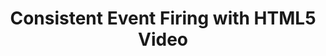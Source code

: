 ---
title: Consistent Event Firing with HTML5 Video
authors:
- simon-pieters
intro: 'If you play around with the HTML5 `<video>` element for any significant length of time, you may well run into a problem with inconsistently firing events: sometimes you don’t seem to get some events, and sometimes it behaves differently depending on whether you’re testing locally or over the network. This article explores the problem, and puts forward some solutions.'
layout: article
---